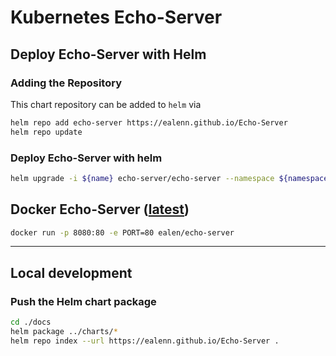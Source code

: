 # Kubernetes Echo-Server

## Deploy Echo-Server with Helm

### Adding the Repository

This chart repository can be added to `helm` via

```sh
helm repo add echo-server https://ealenn.github.io/Echo-Server
helm repo update
```

### Deploy Echo-Server with helm

```sh
helm upgrade -i ${name} echo-server/echo-server --namespace ${namespace} --force
```

## Docker Echo-Server ([latest](https://hub.docker.com/r/ealen/echo-server))

```sh
docker run -p 8080:80 -e PORT=80 ealen/echo-server
```

---

## Local development 

### Push the Helm chart package

```sh
cd ./docs
helm package ../charts/*
helm repo index --url https://ealenn.github.io/Echo-Server .
```
